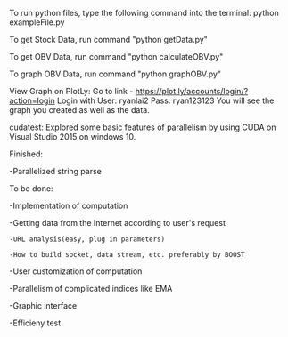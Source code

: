 To run python files, type the following command into the terminal: python exampleFile.py

To get Stock Data, run command "python getData.py"

To get OBV Data, run command "python calculateOBV.py"

To graph OBV Data, run command "python graphOBV.py"

View Graph on PlotLy:
  Go to link - https://plot.ly/accounts/login/?action=login
  Login with User: ryanlai2  Pass: ryan123123
  You will see the graph you created as well as the data.






cudatest:
Explored some basic features of parallelism by using CUDA on Visual Studio 2015 on windows 10. 

Finished:

  -Parallelized string parse
  
To be done:

  -Implementation of computation
  
  -Getting data from the Internet according to user's request 
  
    -URL analysis(easy, plug in parameters)
    
    -How to build socket, data stream, etc. preferably by BOOST
    
  -User customization of computation
  
  -Parallelism of complicated indices like EMA
  
  -Graphic interface
  
  -Efficieny test 
  
